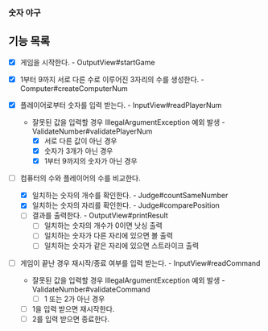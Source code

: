 ### 숫자 야구

## 기능 목록

- [x] 게임을 시작한다. - OutputView#startGame

- [x] 1부터 9까지 서로 다른 수로 이루어진 3자리의 수를 생성한다. - Computer#createComputerNum

- [x] 플레이어로부터 숫자를 입력 받는다. - InputView#readPlayerNum
    - 잘못된 값을 입력할 경우 IllegalArgumentException 예외 발생 - ValidateNumber#validatePlayerNum
        - [x] 서로 다른 값이 아닌 경우
        - [x] 숫자가 3개가 아닌 경우
        - [x] 1부터 9까지의 숫자가 아닌 경우

- [ ] 컴퓨터의 수와 플레이어의 수를 비교한다.
    - [x] 일치하는 숫자의 개수를 확인한다. - Judge#countSameNumber
    - [x] 일치하는 숫자의 자리를 확인한다. - Judge#comparePosition
    - [ ] 결과를 출력한다. - OutputView#printResult
        - [ ] 일치하는 숫자의 개수가 0이면 낫싱 출력
        - [ ] 일치하는 숫자가 다른 자리에 있으면 볼 출력
        - [ ] 일치하는 숫자가 같은 자리에 있으면 스트라이크 출력

- [ ] 게임이 끝난 경우 재시작/종료 여부를 입력 받는다. - InputView#readCommand
    - 잘못된 값을 입력할 경우 IllegalArgumentException 예외 발생 - ValidateNumber#validateCommand
        - [ ] 1 또는 2가 아닌 경우
    - [ ] 1을 입력 받으면 재시작한다.
    - [ ] 2를 입력 받으면 종료한다.